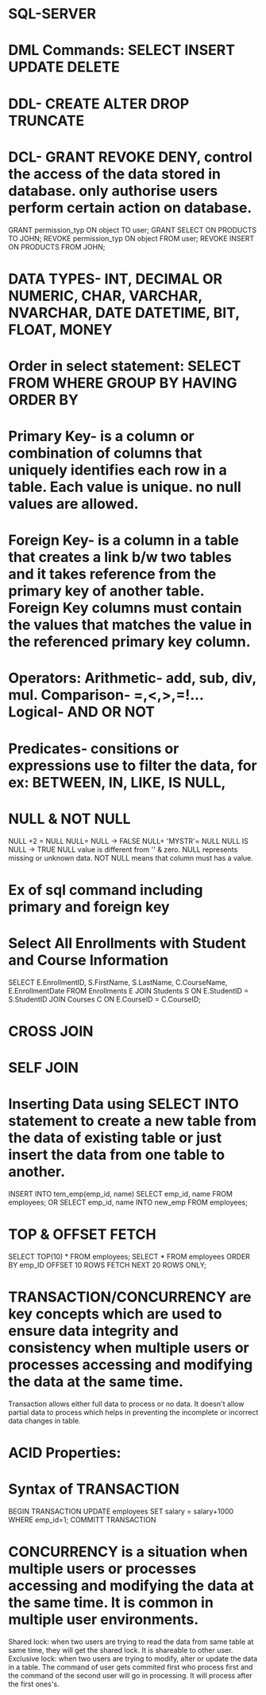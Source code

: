 # SQL-SERVER
# DML Commands: SELECT INSERT UPDATE DELETE
# DDL- CREATE ALTER DROP TRUNCATE
# DCL- GRANT REVOKE DENY, control the access of the data stored in database. only authorise users perform certain action on database.
GRANT permission_typ ON object TO user; GRANT SELECT ON PRODUCTS TO JOHN;
REVOKE permission_typ ON object FROM user; REVOKE INSERT ON PRODUCTS FROM JOHN;

# DATA TYPES- INT, DECIMAL OR NUMERIC, CHAR, VARCHAR, NVARCHAR, DATE DATETIME, BIT, FLOAT, MONEY

# Order in select statement: SELECT FROM WHERE GROUP BY HAVING ORDER BY

# Primary Key- is a column or combination of columns that uniquely identifies each row in a table. Each value is unique. no null values are allowed.

# Foreign Key- is a column in a table that creates a link b/w two tables and it takes reference from the primary key of another table. Foreign Key columns must contain the values that matches the value in the referenced primary key column.

# Operators: Arithmetic- add, sub, div, mul.   Comparison- =,<,>,=!...    Logical- AND OR NOT

# Predicates- consitions or expressions use to filter the data, for ex: BETWEEN, IN, LIKE, IS NULL, 

# NULL & NOT NULL
NULL +2 = NULL
NULL= NULL -> FALSE
NULL+ 'MYSTR'= NULL
NULL IS NULL -> TRUE
NULL value is different from '' & zero. NULL represents missing or unknown data.
NOT NULL means that column must has a value.

# Ex of sql command including primary and foreign key
# Select All Enrollments with Student and Course Information
SELECT E.EnrollmentID, S.FirstName, S.LastName, C.CourseName,
E.EnrollmentDate
FROM Enrollments E
JOIN Students S ON E.StudentID = S.StudentID
JOIN Courses C ON E.CourseID = C.CourseID;

# CROSS JOIN

# SELF JOIN

# Inserting Data using SELECT INTO statement to create a new table from the data of existing table or just insert the data from one table to another.
INSERT INTO tem_emp(emp_id, name)
SELECT emp_id, name FROM employees;
OR
SELECT emp_id, name INTO new_emp FROM employees;

# TOP & OFFSET FETCH
SELECT TOP(10) * FROM employees;
SELECT * FROM employees ORDER BY emp_ID OFFSET 10 ROWS FETCH NEXT 20 ROWS ONLY;

# TRANSACTION/CONCURRENCY are key concepts which are used to ensure data integrity and consistency when multiple users or processes accessing and modifying the data at the same time.
Transaction allows either full data to process or no data. It doesn't allow partial data to process which helps in preventing the incomplete or incorrect data changes in table.
# ACID Properties:



# Syntax of TRANSACTION
BEGIN TRANSACTION
UPDATE employees SET salary = salary+1000 WHERE emp_id=1;
COMMITT TRANSACTION

# CONCURRENCY is a situation when multiple users or processes accessing and modifying the data at the same time. It is common in multiple user environments.
Shared lock: when two users are trying to read the data from same table at same time, they will get the shared lock. It is shareable to other user.
Exclusive lock: when two users are trying to modify, alter or update the data in a table. The command of user gets commited first who process first and the command of the second user will go in processing. It will process after the first ones's.

